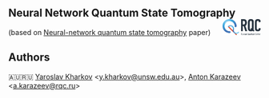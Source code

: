 ## Neural Network Quantum State Tomography <img src="img/rqc.png" href='http://rqc.ru/' width='15%' align='right'>
(based on [Neural-network quantum state tomography](https://www.nature.com/articles/s41567-018-0048-5) paper)

## Authors

🇦🇺🇷🇺 [Yaroslav Kharkov](https://www.physics.unsw.edu.au/staff/yaroslav-kharkov) &lt;[y.kharkov@unsw.edu.au](mailto:y.kharkov@unsw.edu.au)&gt;, [Anton Karazeev](https://akarazeev.github.io) &lt;[a.karazeev@rqc.ru](mailto:a.karazeev@rqc.ru)&gt;
